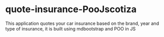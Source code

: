 # quote-insurance-PooJscotiza

This application quotes your car insurance based on the brand, year and type of insurance, 
it is built using mdbootstrap and POO in JS
